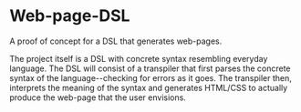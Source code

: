# Web-page-DSL
A proof of concept for a DSL that generates web-pages.

The project itself is a DSL with concrete syntax resembling everyday language. The DSL will consist of a transpiler that first parses the concrete syntax of the language--checking for errors as it goes. The transpiler then, interprets the meaning of the syntax and generates HTML/CSS to actually produce the web-page that the user envisions.
